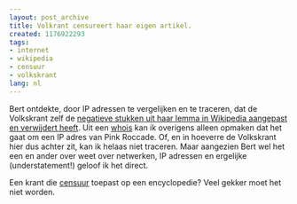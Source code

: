```yaml
---
layout: post_archive
title: Volkrant censureert haar eigen artikel.
created: 1176922293
tags:
- internet
- wikipedia
- censuur
- volkskrant
lang: nl
---
```

Bert ontdekte, door IP adressen te vergelijken en te traceren, dat de Volkskrant zelf de [negatieve stukken uit haar lemma in Wikipedia aangepast en verwijdert heeft](http://willy.boerland.com/myblog/hoe_de_volkskrant_haar_wikipedia_entry_censureert). Uit een [whois](http://whois.domaintools.com/145.222.138.35) kan ik overigens alleen opmaken dat het gaat om een IP adres van Pink Roccade. Of, en in hoeverre de Volkskrant hier dus achter zit, kan ik helaas niet traceren. Maar aangezien Bert wel het een en ander over weet over netwerken, IP adressen en ergelijke (understatement!) geloof ik het direct.

Een krant die [censuur](http://nl.wikipedia.org/w/index.php?title=De_Volkskrant&diff=4950133&oldid=4937711) toepast op een encyclopedie? Veel gekker moet het niet worden.
